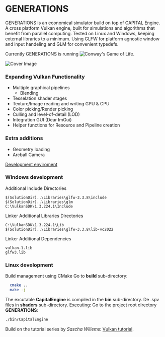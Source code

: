 # GENERATIONS
GENERATIONS is an economical simulator build on top of CAPITAL Engine. A cross platform Vulkan engine, built for simulations and algorithms that benefit from parallel computing. Tested on Linux and Windows, keeping external libraries to a minimum. Using GLFW for platform agnostic window and input handeling and GLM for convenient typedefs. 

Currently GENERATIONS is running ![Conway's Game of Life](https://en.wikipedia.org/wiki/Conway%27s_Game_of_Life).

![Cover Image](https://github.com/CorrelateVisuals/GENERATION/blob/main/assets/GenerationsCapture.PNG?raw=true)

### Expanding Vulkan Functionality
- Multiple graphical pipelines
  + Blending
- Tesselation shader stages
- Texture/Image reading and writing GPU & CPU
- Color picking/Render picking
- Culling and level-of-detail (LOD)
- Integration GUI (Dear ImGui)
- Helper functions for Resource and Pipeline creation

### Extra additions
- Geometry loading
- Arcball Camera

[Development enviroment](https://vulkan-tutorial.com/Development_environment)

### Windows development
Additional Include Directories
```
$(SolutionDir)..\Libraries\glfw-3.3.8\include
$(SolutionDir)..\Libraries\glm
C:\VulkanSDK\1.3.224.1\Include
```
Linker Additional Libraries Directories
```text
C:\VulkanSDK\1.3.224.1\Lib
$(SolutionDir)..\Libraries\glfw-3.3.8\lib-vc2022
```
Linker Additional Dependencies
```text
vulkan-1.lib
glfw3.lib
```

### Linux development
Build management using CMake
Go to **build** sub-directory:
```bash
  cmake ..
  make -j
```
The excutable **CapitalEngine** is compiled in the **bin** sub-directory. De .spv files in **shaders** sub-directory.
Executing: Go to the project root directory **GENERATIONS**:
```bash
./bin/CapitalEngine
```



Build on the tutorial series by *Sascha Willems*: [Vulkan tutorial](https://vulkan-tutorial.com/Introduction).

